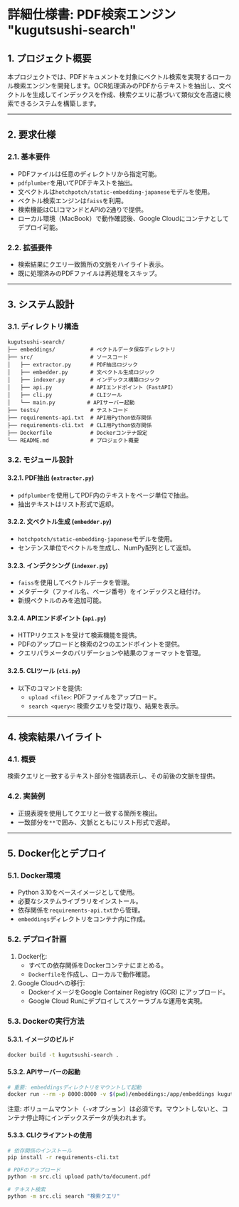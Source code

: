 # 詳細仕様書: PDF検索エンジン "kugutsushi-search"

## **1. プロジェクト概要**
本プロジェクトでは、PDFドキュメントを対象にベクトル検索を実現するローカル検索エンジンを開発します。OCR処理済みのPDFからテキストを抽出し、文ベクトルを生成してインデックスを作成、検索クエリに基づいて類似文を高速に検索できるシステムを構築します。

---

## **2. 要求仕様**

### **2.1. 基本要件**
- PDFファイルは任意のディレクトリから指定可能。
- `pdfplumber`を用いてPDFテキストを抽出。
- 文ベクトルは`hotchpotch/static-embedding-japanese`モデルを使用。
- ベクトル検索エンジンは`faiss`を利用。
- 検索機能はCLIコマンドとAPIの2通りで提供。
- ローカル環境（MacBook）で動作確認後、Google Cloudにコンテナとしてデプロイ可能。

### **2.2. 拡張要件**
- 検索結果にクエリ一致箇所の文脈をハイライト表示。
- 既に処理済みのPDFファイルは再処理をスキップ。

---

## **3. システム設計**

### **3.1. ディレクトリ構造**
```
kugutsushi-search/
├── embeddings/           # ベクトルデータ保存ディレクトリ
├── src/                  # ソースコード
│   ├── extractor.py      # PDF抽出ロジック
│   ├── embedder.py       # 文ベクトル生成ロジック
│   ├── indexer.py        # インデックス構築ロジック
│   ├── api.py            # APIエンドポイント（FastAPI）
│   ├── cli.py            # CLIツール
│   └── main.py          # APIサーバー起動
├── tests/                # テストコード
├── requirements-api.txt  # API用Python依存関係
├── requirements-cli.txt  # CLI用Python依存関係
├── Dockerfile            # Dockerコンテナ設定
└── README.md             # プロジェクト概要
```

### **3.2. モジュール設計**

#### **3.2.1. PDF抽出 (`extractor.py`)**
- `pdfplumber`を使用してPDF内のテキストをページ単位で抽出。
- 抽出テキストはリスト形式で返却。

#### **3.2.2. 文ベクトル生成 (`embedder.py`)**
- `hotchpotch/static-embedding-japanese`モデルを使用。
- センテンス単位でベクトルを生成し、NumPy配列として返却。

#### **3.2.3. インデクシング (`indexer.py`)**
- `faiss`を使用してベクトルデータを管理。
- メタデータ（ファイル名、ページ番号）をインデックスと紐付け。
- 新規ベクトルのみを追加可能。

#### **3.2.4. APIエンドポイント (`api.py`)**
- HTTPリクエストを受けて検索機能を提供。
- PDFのアップロードと検索の2つのエンドポイントを提供。
- クエリパラメータのバリデーションや結果のフォーマットを管理。

#### **3.2.5. CLIツール (`cli.py`)**
- 以下のコマンドを提供:
  - `upload <file>`: PDFファイルをアップロード。
  - `search <query>`: 検索クエリを受け取り、結果を表示。

---

## **4. 検索結果ハイライト**

### **4.1. 概要**
検索クエリと一致するテキスト部分を強調表示し、その前後の文脈を提供。

### **4.2. 実装例**
- 正規表現を使用してクエリと一致する箇所を検出。
- 一致部分を`**`で囲み、文脈とともにリスト形式で返却。

---

## **5. Docker化とデプロイ**

### **5.1. Docker環境**
- Python 3.10をベースイメージとして使用。
- 必要なシステムライブラリをインストール。
- 依存関係を`requirements-api.txt`から管理。
- `embeddings`ディレクトリをコンテナ内に作成。

### **5.2. デプロイ計画**
1. Docker化:
   - すべての依存関係をDockerコンテナにまとめる。
   - `Dockerfile`を作成し、ローカルで動作確認。
2. Google Cloudへの移行:
   - DockerイメージをGoogle Container Registry (GCR) にアップロード。
   - Google Cloud Runにデプロイしてスケーラブルな運用を実現。

### **5.3. Dockerの実行方法**

#### **5.3.1. イメージのビルド**
```bash
docker build -t kugutsushi-search .
```

#### **5.3.2. APIサーバーの起動**
```bash
# 重要: embeddingsディレクトリをマウントして起動
docker run --rm -p 8000:8000 -v $(pwd)/embeddings:/app/embeddings kugutsushi-search
```

注意: ボリュームマウント（`-v`オプション）は必須です。マウントしないと、コンテナ停止時にインデックスデータが失われます。

#### **5.3.3. CLIクライアントの使用**
```bash
# 依存関係のインストール
pip install -r requirements-cli.txt

# PDFのアップロード
python -m src.cli upload path/to/document.pdf

# テキスト検索
python -m src.cli search "検索クエリ"
```
